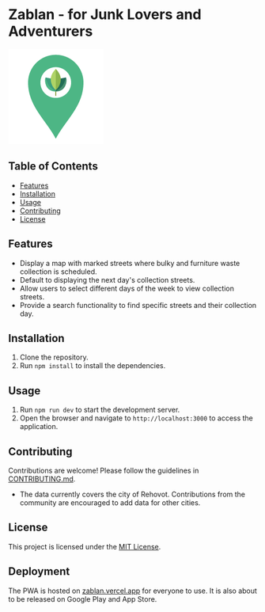 # Zablan - for Junk Lovers and Adventurers

![Zablan Logo](https://raw.githubusercontent.com/nitayhillel/Zablan/main/public/logo192.png)


## Table of Contents

- [Features](#features)
- [Installation](#installation)
- [Usage](#usage)
- [Contributing](#contributing)
- [License](#license)

## Features

- Display a map with marked streets where bulky and furniture waste collection is scheduled.
- Default to displaying the next day's collection streets.
- Allow users to select different days of the week to view collection streets.
- Provide a search functionality to find specific streets and their collection day.

## Installation

1. Clone the repository.
2. Run `npm install` to install the dependencies.

## Usage

1. Run `npm run dev` to start the development server.
2. Open the browser and navigate to `http://localhost:3000` to access the application.

## Contributing

Contributions are welcome! Please follow the guidelines in [CONTRIBUTING.md](CONTRIBUTING.md).

- The data currently covers the city of Rehovot. Contributions from the community are encouraged to add data for other cities.

## License

This project is licensed under the [MIT License](LICENSE).

## Deployment

The PWA is hosted on [zablan.vercel.app](https://zablan.vercel.app) for everyone to use. It is also about to be released on Google Play and App Store.
